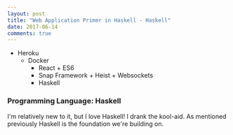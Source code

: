 ```yaml
---
layout: post
title: "Web Application Primer in Haskell - Haskell"
date: 2017-06-14
comments: true
---
```


- Heroku  
  - Docker  
    - React + ES6  
    - Snap Framework + Heist + Websockets  
    - Haskell

### Programming Language: Haskell

I'm relatively new to it, but I love Haskell! I drank the kool-aid. As mentioned previously Haskell is the foundation we're building on.    

